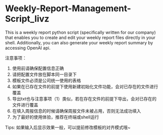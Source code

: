 # Weekly-Report-Management-Script_livz
This is a weekly report python script (specifically written for our company) that enables you to create and edit your weekly report files directly in your shell.
Additionally, you can also generate your weekly report summary by accessing OpenAI api.

注意事项：
1. 使用前请确保配置信息正确
2. 请把配置文件放在脚本同一目录下
3. 模板文件必须是公司统一使用的表格
4. 如果在已存在文件的前提下使用新建初始化文件功能，会对已存在的文件进行覆盖
5. 导出txt也与注意事项（1）类似，若在存在文件的前提下导出，会对已存在的文件进行覆盖
6. 在填入周报信息的时候请确保周报文件未被占用，否则无法成功填入
7. 为了最好的使用体验，推荐在终端或shell运行

Tips:
如果输入后显示效果一般，可以提前修改模板的对齐模式哦~
